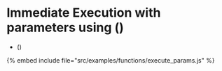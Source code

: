 # Immediate Execution with parameters using ()

* ()

{% embed include file="src/examples/functions/execute_params.js" %}







